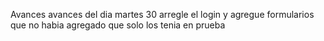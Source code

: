 Avances 
avances del dia martes 30 arregle el login y agregue formularios que no habia agregado que solo los tenia en prueba 
